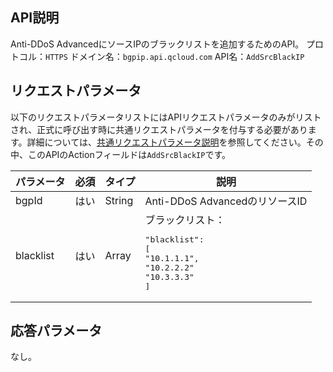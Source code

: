 

## API説明
Anti-DDoS AdvancedにソースIPのブラックリストを追加するためのAPI。
プロトコル：`HTTPS`
ドメイン名：`bgpip.api.qcloud.com`
API名：`AddSrcBlackIP`

## リクエストパラメータ
以下のリクエストパラメータリストにはAPIリクエストパラメータのみがリストされ、正式に呼び出す時に共通リクエストパラメータを付与する必要があります。詳細については、[共通リクエストパラメータ説明](https://cloud.tencent.com/document/product/1014/31224)を参照してください。その中、このAPIのActionフィールドは`AddSrcBlackIP`です。

| パラメータ | 必須 | タイプ | 説明 |
|---------|---------|---------|---------|
| bgpId | はい | String | Anti-DDoS AdvancedのリソースID |
| blacklist | はい | Array | ブラックリスト：<pre>"blacklist": [</br>"10.1.1.1",</br>"10.2.2.2"</br>"10.3.3.3"</br>]</pre> |

## 応答パラメータ
なし。


